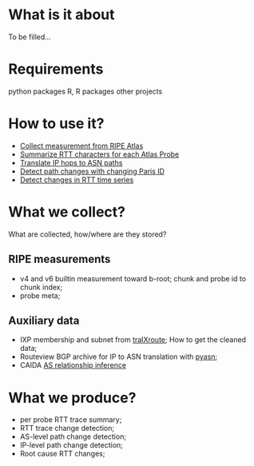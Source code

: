 # What is it about
To be filled...

# Requirements
python packages
R, R packages
other projects

# How to use it? 
* [Collect measurement from RIPE Atlas](docs/data_collection.md)
* [Summarize RTT characters for each Atlas Probe](docs/rtt_summary.md)
* [Translate IP hops to ASN paths](docs/ip2asn.md)
* [Detect path changes with changing Paris ID](docs/path_change.md)
* [Detect changes in RTT time series](docs/rtt_cpt.md)


# What we collect?
What are collected, how/where are they stored?
## RIPE measurements
* v4 and v6 builtin measurement toward b-root; chunk and probe id to chunk index;
* probe meta;
## Auxiliary data
* IXP membership and subnet from [traIXroute](https://github.com/gnomikos/traIXroute.git); How to get the cleaned data;
* Routeview BGP archive for IP to ASN translation with [pyasn](https://github.com/hadiasghari/pyasn.git);
* CAIDA [AS relationship inference](http://data.caida.org/datasets/as-relationships/serial-2/)

# What we produce?
* per probe RTT trace summary;
* RTT trace change detection;
* AS-level path change detection;
* IP-level path change detection;
* Root cause RTT changes;